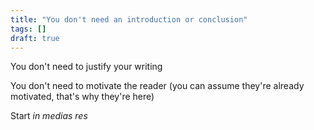 ```yaml
---
title: "You don't need an introduction or conclusion"
tags: []
draft: true
---
```


You don't need to justify your writing

You don't need to motivate the reader (you can assume they're already motivated, that's why they're here)

Start _in medias res_